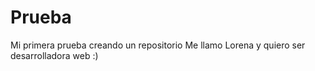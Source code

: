 # Prueba
Mi primera prueba creando un repositorio
Me llamo Lorena y quiero ser desarrolladora web :)
